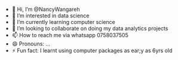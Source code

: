 - 👋 Hi, I’m @NancyWangareh
- 👀 I’m interested in data science
- 🌱 I’m currently learning computer science
- 💞️ I’m looking to collaborate on doing my data analytics projects
- 📫 How to reach me via whatsapp 0758037505
- 😄 Pronouns: ...
- ⚡ Fun fact: I learnt using computer packages as ear;y as 6yrs old

<!---
NancyWangareh/NancyWangareh is a ✨ special ✨ repository because its `README.md` (this file) appears on your GitHub profile.
You can click the Preview link to take a look at your changes.
--->
